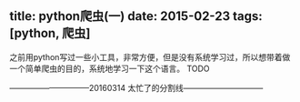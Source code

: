 title: python爬虫(一)
date: 2015-02-23
tags: [python, 爬虫]
---

之前用python写过一些小工具，非常方便，但是没有系统学习过，所以想带着做一个简单爬虫的目的，系统地学习一下这个语言。
TODO


——————————20160314 太忙了的分割线——————————

